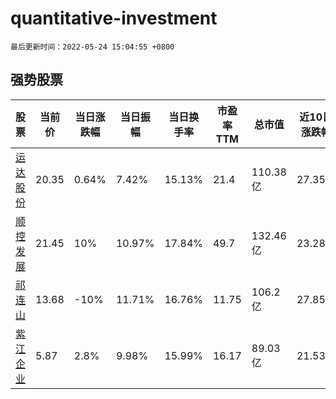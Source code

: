 # quantitative-investment

`最后更新时间：2022-05-24 15:04:55 +0800`

## 强势股票

|股票|当前价|当日涨跌幅|当日振幅|当日换手率|市盈率TTM|总市值|近10日涨跌幅|
|----|----|----|----|----|----|----|----|
|[运达股份](https://xueqiu.com/S/SZ300772)|20.35|0.64%|7.42%|15.13%|21.4|110.38亿|27.35%|
|[顺控发展](https://xueqiu.com/S/SZ003039)|21.45|10%|10.97%|17.84%|49.7|132.46亿|23.28%|
|[祁连山](https://xueqiu.com/S/SH600720)|13.68|-10%|11.71%|16.76%|11.75|106.2亿|27.85%|
|[紫江企业](https://xueqiu.com/S/SH600210)|5.87|2.8%|9.98%|15.99%|16.17|89.03亿|21.53%|

